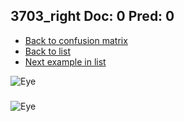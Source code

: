 ## 3703_right Doc: 0 Pred: 0
- [Back to confusion matrix](https://github.com/juliandewit/kaggle_retinopathy/blob/master/matrix.md)
- [Back to list](https://github.com/juliandewit/kaggle_retinopathy/blob/master/lists/00/list.md)
- [Next example in list](https://github.com/juliandewit/kaggle_retinopathy/blob/master/lists/00/37/37030_left.md)

![Eye](https://retinopaty.blob.core.windows.net/size1024/3703_right_0.jpeg)

### 

![Eye]()
